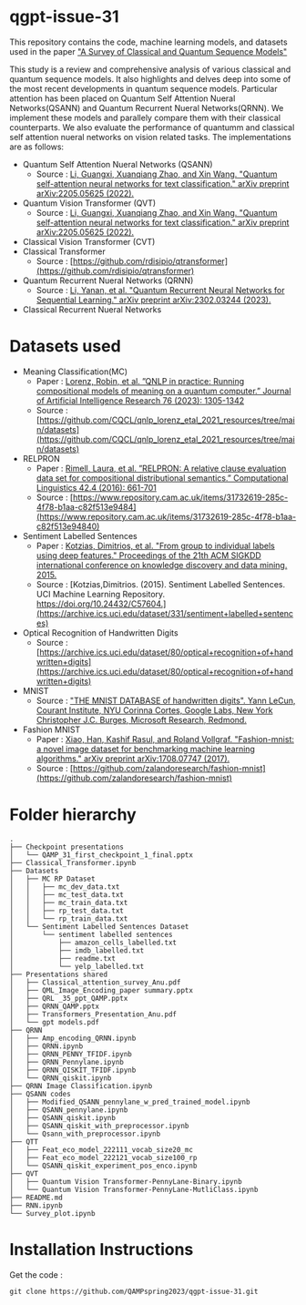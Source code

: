 # qgpt-issue-31
This repository contains the code, machine learning models, and datasets used in the paper ["A Survey of Classical and Quantum Sequence Models"]()

This study is a review and comprehensive analysis of various classical and quantum sequence models. It also highlights and delves deep into some of the most recent developments in quantum sequence models. Particular attention has been placed on Quantum Self Attention Nueral Networks(QSANN) and Quantum Recurrent Nueral Networks(QRNN). We implement these models and parallely compare them with their classical counterparts. We also evaluate the performance of quantumm and classical self attention nueral networks on vision related tasks. The implementations are as follows:
+ Quantum Self Attention Nueral Networks (QSANN)
  - Source : [Li, Guangxi, Xuanqiang Zhao, and Xin Wang. "Quantum self-attention neural networks for text classification." arXiv preprint arXiv:2205.05625 (2022).](https://arxiv.org/abs/2205.05625)
+ Quantum Vision Transformer (QVT)
  - Source : [Li, Guangxi, Xuanqiang Zhao, and Xin Wang. "Quantum self-attention neural networks for text classification." arXiv preprint arXiv:2205.05625 (2022).](https://arxiv.org/abs/2205.05625)
+ Classical Vision Transformer (CVT)
+ Classical Transformer
  - Source : [https://github.com/rdisipio/qtransformer](https://github.com/rdisipio/qtransformer)
+ Quantum Recurrent Nueral Networks (QRNN)
  - Source : [Li, Yanan, et al. "Quantum Recurrent Neural Networks for Sequential Learning." arXiv preprint arXiv:2302.03244 (2023).](https://arxiv.org/abs/2302.03244)
+ Classical Recurrent Nueral Networks 

# Datasets used
+ Meaning Classification(MC)
  - Paper : [Lorenz, Robin, et al. ”QNLP in practice: Running compositional models of meaning on a quantum computer.” Journal of Artificial Intelligence Research 76 (2023): 1305-1342](https://www.jair.org/index.php/jair/article/view/14329)
  - Source : [https://github.com/CQCL/qnlp_lorenz_etal_2021_resources/tree/main/datasets](https://github.com/CQCL/qnlp_lorenz_etal_2021_resources/tree/main/datasets)
+ RELPRON
  - Paper : [Rimell, Laura, et al. ”RELPRON: A relative clause evaluation data set for compositional distributional semantics.” Computational Linguistics 42.4 (2016): 661-701](https://direct.mit.edu/coli/article-abstract/42/4/661/1555)
  - Source :  [https://www.repository.cam.ac.uk/items/31732619-285c-4f78-b1aa-c82f513e9484](https://www.repository.cam.ac.uk/items/31732619-285c-4f78-b1aa-c82f513e94840)
+ Sentiment Labelled Sentences
  - Paper : [Kotzias, Dimitrios, et al. "From group to individual labels using deep features." Proceedings of the 21th ACM SIGKDD international conference on knowledge discovery and data mining. 2015.](https://dl.acm.org/doi/abs/10.1145/2783258.2783380)
  - Source : [Kotzias,Dimitrios. (2015). Sentiment Labelled Sentences. UCI Machine Learning Repository. https://doi.org/10.24432/C57604.](https://archive.ics.uci.edu/dataset/331/sentiment+labelled+sentences)
+ Optical Recognition of Handwritten Digits
  - Source : [https://archive.ics.uci.edu/dataset/80/optical+recognition+of+handwritten+digits](https://archive.ics.uci.edu/dataset/80/optical+recognition+of+handwritten+digits)
+ MNIST
  - Source : ["THE MNIST DATABASE of handwritten digits". Yann LeCun, Courant Institute, NYU Corinna Cortes, Google Labs, New York Christopher J.C. Burges, Microsoft Research, Redmond.](http://yann.lecun.com/exdb/mnist/)
+ Fashion MNIST
  - Paper : [Xiao, Han, Kashif Rasul, and Roland Vollgraf. "Fashion-mnist: a novel image dataset for benchmarking machine learning algorithms." arXiv preprint arXiv:1708.07747 (2017).](https://arxiv.org/abs/1708.07747)
  - Source : [https://github.com/zalandoresearch/fashion-mnist](https://github.com/zalandoresearch/fashion-mnist)
 
# Folder hierarchy
```
.
├── Checkpoint presentations
│   └── QAMP_31_first_checkpoint_1_final.pptx
├── Classical_Transformer.ipynb
├── Datasets
│   ├── MC RP Dataset
│   │   ├── mc_dev_data.txt
│   │   ├── mc_test_data.txt
│   │   ├── mc_train_data.txt
│   │   ├── rp_test_data.txt
│   │   └── rp_train_data.txt
│   └── Sentiment Labelled Sentences Dataset
│       └── sentiment labelled sentences
│           ├── amazon_cells_labelled.txt
│           ├── imdb_labelled.txt
│           ├── readme.txt
│           └── yelp_labelled.txt
├── Presentations shared
│   ├── Classical_attention_survey_Anu.pdf
│   ├── QML_Image_Encoding_paper summary.pptx
│   ├── QRL _35_ppt_QAMP.pptx
│   ├── QRNN_QAMP.pptx
│   ├── Transformers_Presentation_Anu.pdf
│   └── gpt models.pdf
├── QRNN
│   ├── Amp_encoding_QRNN.ipynb
│   ├── QRNN.ipynb
│   ├── QRNN_PENNY_TFIDF.ipynb
│   ├── QRNN_Pennylane.ipynb
│   ├── QRNN_QISKIT_TFIDF.ipynb
│   └── QRNN_qiskit.ipynb
├── QRNN Image Classification.ipynb
├── QSANN codes
│   ├── Modified_QSANN_pennylane_w_pred_trained_model.ipynb
│   ├── QSANN_pennylane.ipynb
│   ├── QSANN_qiskit.ipynb
│   ├── QSANN_qiskit_with_preprocessor.ipynb
│   └── Qsann_with_preprocessor.ipynb
├── QTT
│   ├── Feat_eco_model_222111_vocab_size20_mc
│   ├── Feat_eco_model_222121_vocab_size100_rp
│   └── QSANN_qiskit_experiment_pos_enco.ipynb
├── QVT
│   ├── Quantum Vision Transformer-PennyLane-Binary.ipynb
│   └── Quantum Vision Transformer-PennyLane-MutliClass.ipynb
├── README.md
├── RNN.ipynb
└── Survey_plot.ipynb
```

# Installation Instructions
Get the code :

```
git clone https://github.com/QAMPspring2023/qgpt-issue-31.git
```
